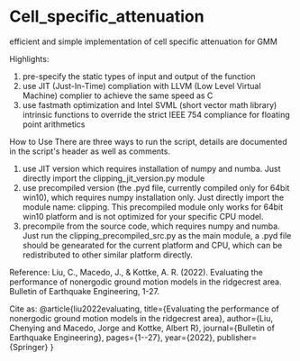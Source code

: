 # Cell_specific_attenuation
efficient and simple implementation of cell specific attenuation for GMM


Highlights:
1. pre-specify the static types of input and output of the function
2. use JIT (Just-In-Time) compliation with LLVM (Low Level Virtual Machine) complier to achieve the same speed as C
3. use fastmath optimization and Intel SVML (short vector math library) intrinsic functions to
 override the strict IEEE 754 compliance for floating point arithmetics

How to Use
There are three ways to run the script, details are documented in the script's header as well as comments.
1. use JIT version which requires installation of numpy and numba. Just directly import the clipping_jit_version.py module
2. use precompiled version (the .pyd file, currently compiled only for 64bit win10), which requires numpy installation only.
 Just directly import the module name: clipping. This precompiled module only works for 64bit win10 platform and is not optimized for your specific CPU model.
3. precompile from  the source code, which requires numpy and numba. Just run the clipping_precompiled_src.py as the main module,
a .pyd file should be genearated for the current platform and CPU, which can be redistributed to other similar platform directly.



Reference:
Liu, C., Macedo, J., & Kottke, A. R. (2022). Evaluating the performance of nonergodic ground motion models in the ridgecrest area. Bulletin of Earthquake Engineering, 1-27.

Cite as:
@article{liu2022evaluating,
  title={Evaluating the performance of nonergodic ground motion models in the ridgecrest area},
  author={Liu, Chenying and Macedo, Jorge and Kottke, Albert R},
  journal={Bulletin of Earthquake Engineering},
  pages={1--27},
  year={2022},
  publisher={Springer}
}
